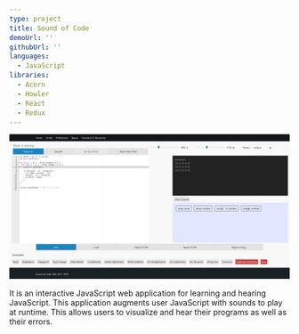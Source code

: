 ```yaml
---
type: project
title: Sound of Code
demoUrl: ''
githubUrl: ''
languages:
  - JavaScript
libraries:
  - Acorn
  - Howler
  - React
  - Redux
---
```


![](./sound-of-code.png)

It is an interactive JavaScript web application for learning and hearing JavaScript. This application augments user JavaScript with sounds to play at runtime. This allows users to visualize and hear their programs as well as their errors.
